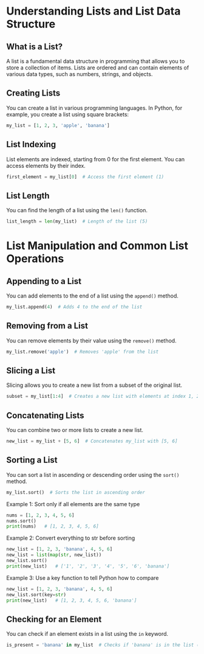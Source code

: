 # Understanding Lists and List Data Structure

## What is a List?
A list is a fundamental data structure in programming that allows you to store a collection of items. Lists are ordered and can contain elements of various data types, such as numbers, strings, and objects.

## Creating Lists
You can create a list in various programming languages. In Python, for example, you create a list using square brackets:
```python
my_list = [1, 2, 3, 'apple', 'banana']
```

## List Indexing
List elements are indexed, starting from 0 for the first element. You can access elements by their index.
```python
first_element = my_list[0]  # Access the first element (1)
```

## List Length
You can find the length of a list using the `len()` function.
```python
list_length = len(my_list)  # Length of the list (5)
```

# List Manipulation and Common List Operations

## Appending to a List
You can add elements to the end of a list using the `append()` method.
```python
my_list.append(4)  # Adds 4 to the end of the list
```

## Removing from a List
You can remove elements by their value using the `remove()` method.
```python
my_list.remove('apple')  # Removes 'apple' from the list
```

## Slicing a List
Slicing allows you to create a new list from a subset of the original list.
```python
subset = my_list[1:4]  # Creates a new list with elements at index 1, 2, and 3
```

## Concatenating Lists
You can combine two or more lists to create a new list.
```python
new_list = my_list + [5, 6]  # Concatenates my_list with [5, 6]
```

## Sorting a List
You can sort a list in ascending or descending order using the `sort()` method.
```python
my_list.sort()  # Sorts the list in ascending order
```
Example 1:  Sort only if all elements are the same type
```python
nums = [1, 2, 3, 4, 5, 6]
nums.sort()
print(nums)   # [1, 2, 3, 4, 5, 6]
```
Example 2: Convert everything to str before sorting
``` python
new_list = [1, 2, 3, 'banana', 4, 5, 6]
new_list = list(map(str, new_list))
new_list.sort()
print(new_list)   # ['1', '2', '3', '4', '5', '6', 'banana']
```
Example 3: Use a key function to tell Python how to compare
``` python
new_list = [1, 2, 3, 'banana', 4, 5, 6]
new_list.sort(key=str)
print(new_list)   # [1, 2, 3, 4, 5, 6, 'banana']
```

## Checking for an Element
You can check if an element exists in a list using the `in` keyword.
```python
is_present = 'banana' in my_list  # Checks if 'banana' is in the list (True)
```
